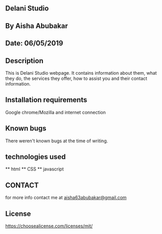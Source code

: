 ## Delani Studio
## By Aisha Abubakar
## Date: 06/05/2019
## Description
This is Delani Studio webpage. It contains information about them, what they do, the services they offer, how to assist you and their contact information.

## Installation requirements
Google chrome/Mozilla and internet connection

## Known bugs
There weren't known bugs at the time of writing.

## technologies used
** html
** CSS
** javascript

## CONTACT
for more info contact me at aisha63abubakar@gmail.com

## License
https://choosealicense.com/licenses/mit/
